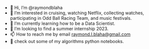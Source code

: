 - 👋 Hi, I’m @raymondblaha
- 👀 I’m interested in cruising, watching Netflix, collecting watches, participating in Odd Ball Racing Team, and music festivals.
- 🌱 I’m currently learning how to be a Data Scientist. 
- 💞️ I’m looking to find a summer internship 2023.
- 📫 How to reach me by email raymond.l.blaha@gmail.com
- 👀 check out some of my algorithms python notebooks. 

<!---
raymondblaha/raymondblaha is a ✨ special ✨ repository because its `README.md` (this file) appears on your GitHub profile.
You can click the Preview link to take a look at your changes.
--->
